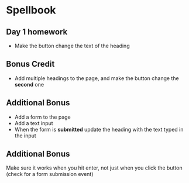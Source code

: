 # Spellbook

## Day 1 homework

* Make the button change the text of the heading

## Bonus Credit

* Add multiple headings to the page, and make the button change the __second__ one

## Additional Bonus

* Add a form to the page
* Add a text input
* When the form is __submitted__ update the heading with the text typed in the input

## Additional Bonus
Make sure it works when you hit enter, not just when you click the button (check for a form submission event)